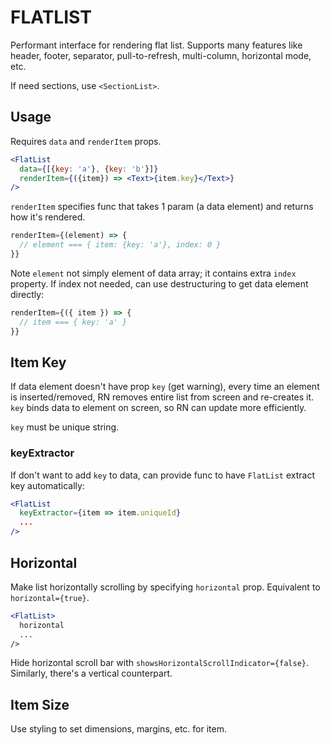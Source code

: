 # FLATLIST

Performant interface for rendering flat list. Supports many features like header, footer, separator, pull-to-refresh, multi-column, horizontal mode, etc.

If need sections, use `<SectionList>`.

## Usage

Requires `data` and `renderItem` props.

```jsx
<FlatList
  data={[{key: 'a'}, {key: 'b'}]}
  renderItem={({item}) => <Text>{item.key}</Text>}
/>
```

`renderItem` specifies func that takes 1 param (a data element) and returns how it's rendered.

```jsx
renderItem={(element) => {
  // element === { item: {key: 'a'}, index: 0 }
}}
```

Note `element` not simply element of data array; it contains extra `index` property. If index not needed, can use destructuring to get data element directly:

```jsx
renderItem={({ item }) => {
  // item === { key: 'a' }
}}
```

## Item Key

If data element doesn't have prop `key` (get warning), every time an element is inserted/removed, RN removes entire list from screen and re-creates it. `key` binds data to element on screen, so RN can update more efficiently.

`key` must be unique string.

### keyExtractor

If don't want to add `key` to data, can provide func to have `FlatList` extract key automatically:

```jsx
<FlatList
  keyExtractor={item => item.uniqueId}
  ...
/>
```

## Horizontal

Make list horizontally scrolling by specifying `horizontal` prop. Equivalent to `horizontal={true}`.

```jsx
<FlatList>
  horizontal
  ...
/>
```

Hide horizontal scroll bar with `showsHorizontalScrollIndicator={false}`. Similarly, there's a vertical counterpart.

## Item Size

Use styling to set dimensions, margins, etc. for item.
